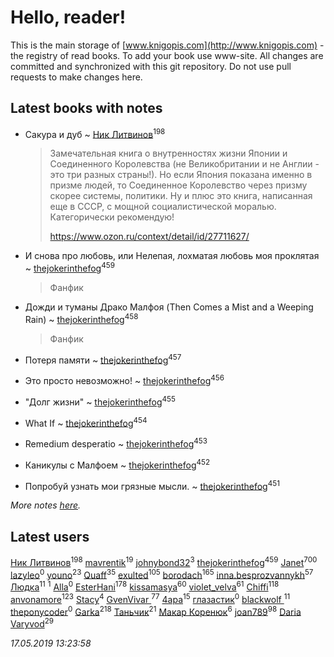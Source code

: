 # Hello, reader!
This is the main storage of [www.knigopis.com](http://www.knigopis.com) - the registry of read books.
To add your book use www-site. All changes are committed and synchronized with this git repository.
Do not use pull requests to make changes here.


## Latest books with notes
* Сакура и дуб ~ [Ник Литвинов](users/241/241974816-vkontakte)<sup>198</sup>
    > Замечательная книга о внутренностях жизни Японии и Соединенного Королевства (не Великобритании и не Англии - это три разных страны!). Но если Япония показана именно в призме людей, то Соединенное Королевство через призму скорее системы, политики. Ну и плюс это книга, написанная еще в СССР, с мощной социалистической моралью. Категорически рекомендую!
    > 
    > https://www.ozon.ru/context/detail/id/27711627/

* И снова про любовь, или Нелепая, лохматая любовь моя проклятая ~ [thejokerinthefog](users/317/317244423-vkontakte)<sup>459</sup>
    > Фанфик

* Дожди и туманы Драко Малфоя (Then Comes a Mist and a Weeping Rain) ~ [thejokerinthefog](users/317/317244423-vkontakte)<sup>458</sup>
    > Фанфик

* Потеря памяти ~ [thejokerinthefog](users/317/317244423-vkontakte)<sup>457</sup>

* Это просто невозможно! ~ [thejokerinthefog](users/317/317244423-vkontakte)<sup>456</sup>

* "Долг жизни" ~ [thejokerinthefog](users/317/317244423-vkontakte)<sup>455</sup>

* What If ~ [thejokerinthefog](users/317/317244423-vkontakte)<sup>454</sup>

* Remedium desperatio ~ [thejokerinthefog](users/317/317244423-vkontakte)<sup>453</sup>

* Каникулы с Малфоем ~ [thejokerinthefog](users/317/317244423-vkontakte)<sup>452</sup>

* Попробуй узнать мои грязные мысли. ~ [thejokerinthefog](users/317/317244423-vkontakte)<sup>451</sup>


_More notes [here](latest_books_with_notes.md)._


## Latest users
[Ник Литвинов](users/241/241974816-vkontakte)<sup>198</sup> 
[mavrentik](users/200/200666735-vkontakte)<sup>19</sup> 
[johnybond32](users/304/304041461-yandex)<sup>3</sup> 
[thejokerinthefog](users/317/317244423-vkontakte)<sup>459</sup> 
[Janet](users/108/108113656204404967440-google)<sup>700</sup> 
[lazyleo](users/116/116845519572391639637-google)<sup>0</sup> 
[youno](users/302/302928912-vkontakte)<sup>23</sup> 
[Quaff](users/122/12267158-vkontakte)<sup>35</sup> 
[exulted](users/100/100599204551896265722-google)<sup>105</sup> 
[borodach](users/157/15706320-vkontakte)<sup>165</sup> 
[inna.besprozvannykh](users/733/73323849-yandex)<sup>57</sup> 
[Людка](users/111/111038749-vkontakte)<sup>11</sup> 
[](users/114/114792281744850455512-google)<sup>1</sup> 
[Alla](users/103/103352250712959229257-google)<sup>0</sup> 
[EsterHani](users/305/30558181-vkontakte)<sup>178</sup> 
[kissamasya](users/684/68439978-vkontakte)<sup>60</sup> 
[violet_velva](users/116/116961712580551399099-google)<sup>61</sup> 
[Chiffi](users/105/105831994080785626680-google)<sup>118</sup> 
[anvonamore](users/595/5957175-vkontakte)<sup>123</sup> 
[Stacy](users/309/30902475-vkontakte)<sup>4</sup> 
[GvenVivar ](users/158/158266434925901-facebook)<sup>77</sup> 
[4apa](users/117/117392596378069249667-google)<sup>15</sup> 
[глазастик](users/115/115257673890455357280-google)<sup>0</sup> 
[blackwolf ](users/236/236639644-vkontakte)<sup>11</sup> 
[theponycoder](users/195/195144442-vkontakte)<sup>0</sup> 
[Garka](users/115/115753719718250012620-google)<sup>218</sup> 
[Таньчик](users/209/2096581563762610-facebook)<sup>21</sup> 
[Макар Коренюк](users/126/126368737-vkontakte)<sup>6</sup> 
[joan789](users/240/2401650-vkontakte)<sup>98</sup> 
[Daria Varyvod](users/829/829893410524253-facebook)<sup>29</sup> 


_17.05.2019 13:23:58_
